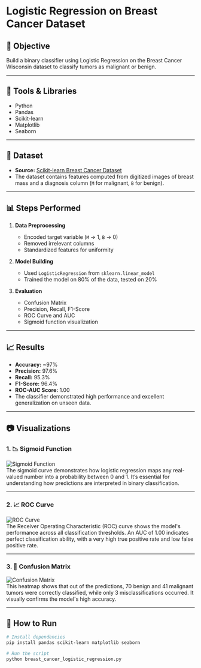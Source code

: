 # Logistic Regression on Breast Cancer Dataset

## 📌 Objective
Build a binary classifier using Logistic Regression on the Breast Cancer Wisconsin dataset to classify tumors as malignant or benign.

---

## 🧰 Tools & Libraries
- Python
- Pandas
- Scikit-learn
- Matplotlib
- Seaborn

---

## 📁 Dataset
- **Source:** [Scikit-learn Breast Cancer Dataset](https://scikit-learn.org/stable/datasets/toy_dataset.html#breast-cancer-dataset)
- The dataset contains features computed from digitized images of breast mass and a diagnosis column (`M` for malignant, `B` for benign).

---

## 📊 Steps Performed
1. **Data Preprocessing**
   - Encoded target variable (`M` → 1, `B` → 0)
   - Removed irrelevant columns
   - Standardized features for uniformity

2. **Model Building**
   - Used `LogisticRegression` from `sklearn.linear_model`
   - Trained the model on 80% of the data, tested on 20%

3. **Evaluation**
   - Confusion Matrix
   - Precision, Recall, F1-Score
   - ROC Curve and AUC
   - Sigmoid function visualization

---

## 📈 Results
- **Accuracy:** ~97%
- **Precision:** 97.6%
- **Recall:** 95.3%
- **F1-Score:** 96.4%
- **ROC-AUC Score:** 1.00  
- The classifier demonstrated high performance and excellent generalization on unseen data.

---

## 📷 Visualizations

### 1. 📉 Sigmoid Function  
![Sigmoid Function](images/sigmoid.png)  
The sigmoid curve demonstrates how logistic regression maps any real-valued number into a probability between 0 and 1. It’s essential for understanding how predictions are interpreted in binary classification.

---

### 2. 📈 ROC Curve  
![ROC Curve](images/roc_curve.png)  
The Receiver Operating Characteristic (ROC) curve shows the model's performance across all classification thresholds. An AUC of 1.00 indicates perfect classification ability, with a very high true positive rate and low false positive rate.

---

### 3. 🧮 Confusion Matrix  
![Confusion Matrix](images/confusion_matrix.png)  
This heatmap shows that out of the predictions, 70 benign and 41 malignant tumors were correctly classified, while only 3 misclassifications occurred. It visually confirms the model's high accuracy.

---

## 🚀 How to Run
```bash
# Install dependencies
pip install pandas scikit-learn matplotlib seaborn

# Run the script
python breast_cancer_logistic_regression.py

